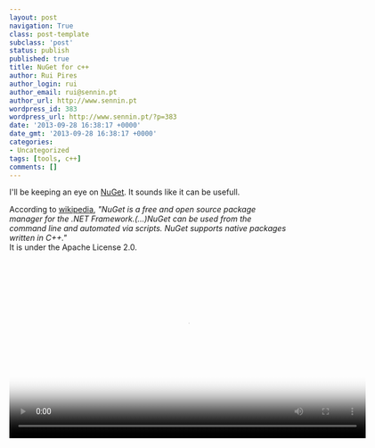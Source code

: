 ```yaml
---
layout: post
navigation: True
class: post-template
subclass: 'post'
status: publish
published: true
title: NuGet for c++
author: Rui Pires
author_login: rui
author_email: rui@sennin.pt
author_url: http://www.sennin.pt
wordpress_id: 383
wordpress_url: http://www.sennin.pt/?p=383
date: '2013-09-28 16:38:17 +0000'
date_gmt: '2013-09-28 16:38:17 +0000'
categories:
- Uncategorized
tags: [tools, c++]
comments: []
---
```

<p>I'll be keeping an eye on <a href="http://www.nuget.org/">NuGet</a>. It sounds like it can be usefull.</p>
<p>According to <a href="http://en.wikipedia.org/wiki/Nuget">wikipedia</a>, <em>"NuGet is a free and open source package manager for the .NET Framework.(...)NuGet can be used from the command line and automated via scripts. NuGet supports native packages written in C++."</em><br />
It is under the Apache License 2.0.</p>
<p><video width="640" height="auto" poster="http://files.channel9.msdn.com/thumbnail/c54d9d89-120e-4af9-8960-9aab9982d6a8.jpg" controls="controls"><source src="http://media.ch9.ms/ch9/aea9/25c357cb-5d68-4013-a07b-77b6458baea9/GoingNative16VCNuGet_mid.mp4" type="video/mp4" /><source src="http://media.ch9.ms/ch9/aea9/25c357cb-5d68-4013-a07b-77b6458baea9/GoingNative16VCNuGet.webm" type="video/webm" /><object width="auto" height="auto" classid="clsid:d27cdb6e-ae6d-11cf-96b8-444553540000" codebase="http://download.macromedia.com/pub/shockwave/cabs/flash/swflash.cab#version=6,0,40,0"><param name="src" value="http://www.sennin.pt/wp-includes/js/tinymce/plugins/media/moxieplayer.swf" /><param name="flashvars" value="url=http%3A//media.ch9.ms/ch9/aea9/25c357cb-5d68-4013-a07b-77b6458baea9/GoingNative16VCNuGet_mid.mp4&amp;poster=http%3A//files.channel9.msdn.com/thumbnail/c54d9d89-120e-4af9-8960-9aab9982d6a8.jpg" /><param name="allowfullscreen" value="true" /><param name="allowscriptaccess" value="true" /><embed width="960" height="540" type="application/x-shockwave-flash" src="http://www.sennin.pt/wp-includes/js/tinymce/plugins/media/moxieplayer.swf" flashvars="url=http%3A//media.ch9.ms/ch9/aea9/25c357cb-5d68-4013-a07b-77b6458baea9/GoingNative16VCNuGet_mid.mp4&amp;poster=http%3A//files.channel9.msdn.com/thumbnail/c54d9d89-120e-4af9-8960-9aab9982d6a8.jpg" allowfullscreen="true" allowscriptaccess="true" /></object></video></p>
